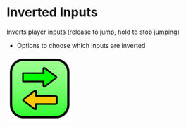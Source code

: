 # Inverted Inputs
Inverts player inputs (release to jump, hold to stop jumping)
* Options to choose which inputs are inverted

<img src="logo.png" width="150" alt="Logo" />

